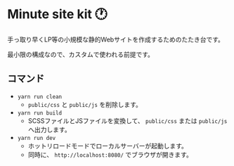 # Minute site kit 🕐

手っ取り早くLP等の小規模な静的Webサイトを作成するためのたたき台です。

最小限の構成なので、カスタムで使われる前提です。


## コマンド

- `yarn run clean`
  - `public/css` と `public/js` を削除します。
- `yarn run build`
  - SCSSファイルとJSファイルを変換して、 `public/css` または `public/js` へ出力します。
- `yarn run dev`
  - ホットリロードモードでローカルサーバーが起動します。
  - 同時に、 `http://localhost:8080/` でブラウザが開きます。
